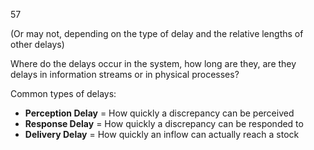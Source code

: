 57

(Or may not, depending on the type of delay and the relative lengths of other delays)

Where do the delays occur in the system, how long are they, are they delays in information streams or in physical processes?

Common types of delays:
- **Perception Delay** = How quickly a discrepancy can be perceived
- **Response Delay** = How quickly a discrepancy can be responded to
- **Delivery Delay** = How quickly an inflow can actually reach a stock